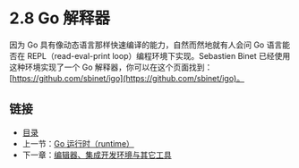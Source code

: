 # 2.8 Go 解释器

因为 Go 具有像动态语言那样快速编译的能力，自然而然地就有人会问 Go 语言能否在 REPL（read-eval-print loop）编程环境下实现。Sebastien Binet 已经使用这种环境实现了一个 Go 解释器，你可以在这个页面找到：[https://github.com/sbinet/igo](https://github.com/sbinet/igo)。

## 链接

- [目录](../directory.md)
- 上一节：[Go 运行时（runtime）](02.7.md)
- 下一章：[编辑器、集成开发环境与其它工具](../03/03.0.md)
